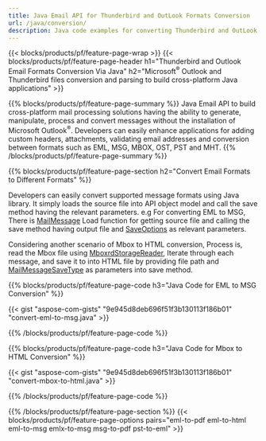 ```yaml
---
title: Java Email API for Thunderbird and OutLook Formats Conversion
url: /java/conversion/
description: Java code examples for converting Thunderbird and OutLook formats EML EMLX MBOX ICS MSG HTML OFT OLM OST PST and VCF via Email library.
---
```


{{< blocks/products/pf/feature-page-wrap >}}
{{< blocks/products/pf/feature-page-header h1="Thunderbird and Outlook Email Formats Conversion Via Java" h2="Microsoft<sup>&reg;</sup> Outlook and Thunderbird files conversion and parsing to build cross-platform Java applications" >}}

{{% blocks/products/pf/feature-page-summary %}}
Java Email API to build cross-platform mail processing solutions having the ability to generate, manipulate, process and convert messages without the installation of Microsoft Outlook<sup>&reg;</sup>. Developers can easily enhance applications for adding custom headers, attachments, validating email addresses and conversion between formats such as EML, MSG, MBOX, OST, PST and MHT.
{{% /blocks/products/pf/feature-page-summary  %}}

{{% blocks/products/pf/feature-page-section  h2="Convert Email Formats to Different Formats" %}}

Developers can easily convert supported message formats using Java library. It simply loads the source file into API object model and call the save method having the relevant parameters. e.g For converting EML to MSG, There is [MailMessage](/email/java/com.aspose.email/mailmessage) Load function for getting source file and calling the save method having output file and [SaveOptions](/email/java/com.aspose.email/saveoptions) as relevant parameters.

Considering another scenario of Mbox to HTML conversion, Process is, read the Mbox file using [MboxrdStorageReader](/email/java/com.aspose.email/mboxrdstoragereader), Iterate through each message, and save it to into HTML file by providing file path and [MailMessageSaveType](/email/java/com.aspose.email/mailmessagesavetype) as parameters into save method.


{{% blocks/products/pf/feature-page-code h3="Java Code for EML to MSG Conversion" %}}

{{< gist "aspose-com-gists" "9e945d8deb696f51f3b130113f186b01" "convert-eml-to-msg.java" >}}

{{% /blocks/products/pf/feature-page-code %}}


{{% blocks/products/pf/feature-page-code h3="Java Code for Mbox to HTML Conversion" %}}

{{< gist "aspose-com-gists" "9e945d8deb696f51f3b130113f186b01" "convert-mbox-to-html.java" >}}


{{% /blocks/products/pf/feature-page-code  %}}


{{% /blocks/products/pf/feature-page-section %}}
{{< blocks/products/pf/feature-page-options pairs="eml-to-pdf eml-to-html eml-to-msg emlx-to-msg msg-to-pdf pst-to-eml" >}}